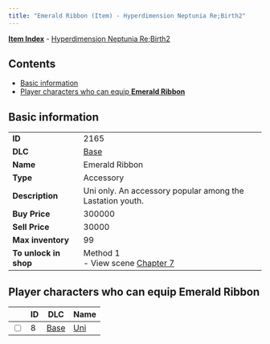 ```yaml
---
title: "Emerald Ribbon (Item) - Hyperdimension Neptunia Re;Birth2"
---
```


[**Item Index**](/neptunia/rb2/item/index.html) - [Hyperdimension Neptunia Re;Birth2](/neptunia/rb2)

## Contents

- [Basic information](#basic-information)
- [Player characters who can equip **Emerald Ribbon**](#player-characters-who-can-equip-emerald-ribbon)

## Basic information

|   |   |
| -- | -- |
| **ID** | 2165 |
| **DLC** | [Base](/neptunia/rb2/dlc/0-base.html) |
| **Name** | Emerald Ribbon |
| **Type** | Accessory |
| **Description** | Uni only. An accessory popular among the Lastation youth. |
| **Buy Price** | 300000 |
| **Sell Price** | 30000 |
| **Max inventory** | 99 |
| **To unlock in shop** | Method 1<br />- View scene [Chapter 7](/neptunia/rb2/scene/0-452-chapter-7.html) |

## Player characters who can equip **Emerald Ribbon**

|    | ID | DLC | Name |
| -- | -- | --- | ---- |
| <input type="checkbox" id="rb2-player-0-8" class="trackbox" /> | 8 | [Base](/neptunia/rb2/dlc/0-base.html) | [Uni](/neptunia/rb2/player/0-8-uni.html) |